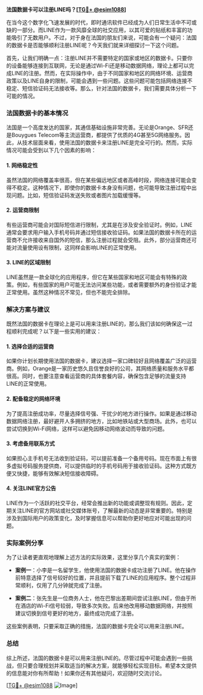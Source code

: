 **法国数据卡可以注册LINE吗？[[TG💪+ @esim1088](https://t.me/s/esim1088)]**

在当今这个数字化飞速发展的时代，即时通讯软件已经成为人们日常生活中不可或缺的一部分。而LINE作为一款风靡全球的社交应用，以其可爱的贴纸和丰富的功能吸引了无数用户。不过，对于身在法国的朋友们来说，可能会有一个疑问：法国的数据卡是否能够顺利注册LINE呢？今天我们就来详细探讨一下这个问题。

首先，让我们明确一点：注册LINE并不需要特定的国家或地区的数据卡。只要你的设备能够连接到互联网，无论是通过Wi-Fi还是移动数据网络，理论上都可以完成LINE的注册。然而，在实际操作中，由于不同国家和地区的网络环境、运营商政策以及LINE自身的限制，可能会遇到一些问题。这些问题可能包括网络连接不稳定、短信验证码无法接收等。那么，针对法国的数据卡，我们需要具体分析一下可能的情况。

### 法国数据卡的基本情况

法国是一个高度发达的国家，其通信基础设施非常完善。无论是Orange、SFR还是Bouygues Telecom等主流运营商，都提供了优质的4G甚至5G网络服务。因此，从技术层面来看，使用法国的数据卡来注册LINE是完全可行的。然而，实际情况可能会受到以下几个因素的影响：

#### 1. 网络稳定性
虽然法国的网络覆盖率很高，但在某些偏远地区或者高峰时段，网络连接可能会变得不稳定。这种情况下，即使你的数据卡本身没有问题，也可能导致注册过程中出现问题。比如，短信验证码发送失败或者图片加载缓慢等。

#### 2. 运营商限制
有些运营商可能会对国际短信进行限制，尤其是在涉及安全验证时。例如，LINE通常会要求用户输入手机号码并通过短信接收验证码。如果法国的数据卡所在的运营商不允许接收来自国外的短信，那么注册过程就会受阻。此外，部分运营商还可能对流量使用设有限制，这同样会影响LINE的正常使用。

#### 3. LINE的区域限制
LINE虽然是一款全球化的应用程序，但它在某些国家和地区可能会有特殊的政策。例如，有些国家的用户可能无法访问某些功能，或者需要额外的身份验证才能正常使用。虽然这种情况不常见，但也不能完全排除。

### 解决方案与建议

既然法国的数据卡在理论上是可以用来注册LINE的，那么我们该如何确保这一过程顺利完成呢？以下是一些实用的建议：

#### 1. 选择合适的运营商
如果你计划长期使用法国的数据卡，建议选择一家口碑较好且网络覆盖广泛的运营商。例如，Orange是一家历史悠久且信誉良好的公司，其网络质量和服务水平都很高。同时，也要注意查看运营商的具体套餐内容，确保包含足够的流量支持LINE的正常使用。

#### 2. 配备稳定的网络环境
为了提高注册成功率，尽量选择信号强、干扰少的地方进行操作。如果是通过移动数据网络注册，最好避开人多拥挤的地方，比如地铁站或大型商场。此外，也可以尝试切换到Wi-Fi网络，这样可以避免因移动网络波动而导致的问题。

#### 3. 考虑备用联系方式
如果担心主手机号无法收到验证码，可以提前准备一个备用号码。现在市面上有很多虚拟号码服务提供商，可以提供临时的手机号码用于接收验证码。这种方式既方便又快捷，能够有效解决短信接收障碍。

#### 4. 关注LINE官方公告
LINE作为一个活跃的社交平台，经常会推出新的功能或调整现有规则。因此，定期关注LINE的官方网站或社交媒体账号，了解最新的动态是非常重要的。特别是涉及到国际用户的政策变化，及时掌握信息可以帮助你更好地应对可能出现的问题。

### 实际案例分享

为了让读者更直观地理解上述方法的实际效果，这里分享几个真实的案例：

- **案例一**：小李是一名留学生，他使用法国的数据卡成功注册了LINE。他在操作前特意选择了信号较好的位置，并且提前下载了LINE的应用程序。整个过程非常顺利，仅用了几分钟就完成了注册。
  
- **案例二**：张先生是一位商务人士，他在巴黎出差期间尝试注册LINE，但由于所在酒店的Wi-Fi信号较弱，导致多次失败。后来他改用移动数据网络，并按照建议切换到信号更好的地方，最终成功完成了注册。

这些案例表明，只要采取正确的措施，法国的数据卡完全可以用来注册LINE。

### 总结

综上所述，法国的数据卡是可以用来注册LINE的。尽管过程中可能会遇到一些挑战，但只要合理规划并采取适当的解决方案，就能够轻松实现目标。希望本文提供的信息能对你有所帮助！如果你还有其他疑问，欢迎随时交流讨论。

[[TG💪+ @esim1088](https://t.me/s/esim1088) ![Image](https://i.postimg.cc/4NQfJmqS/Snipaste-2025-05-13-00-14-12.png)]